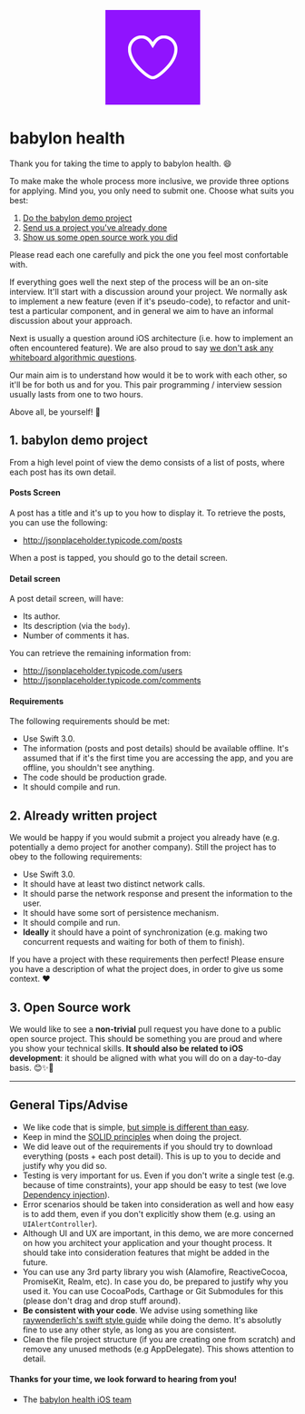 <p align="center">
<img src="logo.png">
</p>


babylon health
==================================

Thank you for taking the time to apply to babylon health. 😄

To make make the whole process more inclusive, we provide three options for applying. Mind you, you only need to submit one. Choose what suits you best:

1. [Do the babylon demo project](#1-babylon-demo-project)
2. [Send us a project you've already done](#2-already-written-project)
3. [Show us some open source work you did](#3-open-source-work)

Please read each one carefully and pick the one you feel most confortable with.

If everything goes well the next step of the process will be an on-site interview. It'll start with a discussion around your project. We normally ask to implement a new feature (even if it's pseudo-code), to refactor and unit-test a particular component, and in general we aim to have an informal discussion about your approach.

Next is usually a question around iOS architecture (i.e. how to implement an often encountered feature). We are also proud to say [we don't ask any whiteboard algorithmic questions](https://github.com/poteto/hiring-without-whiteboards).

Our main aim is to understand how would it be to work with each other, so it'll be for both us and for you. This pair programming / interview session usually lasts from one to two hours.

Above all, be yourself! 🌈

## 1. babylon demo project

From a high level point of view the demo consists of a list of posts, where each post has its own detail. 

#### Posts Screen

A post has a title and it's up to you how to display it. To retrieve the posts, you can use the following:

* http://jsonplaceholder.typicode.com/posts

When a post is tapped, you should go to the detail screen.

#### Detail screen

A post detail screen, will have:

* Its author.
* Its description (via the `body`). 
* Number of comments it has.

You can retrieve the remaining information from:

* http://jsonplaceholder.typicode.com/users
* http://jsonplaceholder.typicode.com/comments

#### Requirements 

The following requirements should be met:

* Use Swift 3.0.
* The information (posts and post details) should be available offline. It's assumed that if it's the first time you are accessing the app, and you are offline, you shouldn't see anything.
* The code should be production grade. 
* It should compile and run.

## 2. Already written project

We would be happy if you would submit a project you already have (e.g. potentially a demo project for another company). Still  the project has to obey to the following requirements:

* Use Swift 3.0.
* It should have at least two distinct network calls.
* It should parse the network response and present the information to the user.
* It should have some sort of persistence mechanism.
* It should compile and run.
* **Ideally** it should have a point of synchronization (e.g. making two concurrent requests and waiting for both of them to finish). 

If you have a project with these requirements then perfect! Please ensure you have a description of what the project does, in order to give us some context. ❤️

## 3. Open Source work

We would like to see a **non-trivial** pull request you have done to a public open source project. This should be something you are proud and where you show your technical skills. **It should also be related to iOS development**: it should be aligned with what you will do on a day-to-day basis. 😊✨🌳

---

## General Tips/Advise

* We like code that is simple, [but simple is different than easy](https://www.infoq.com/presentations/Simple-Made-Easy).
* Keep in mind the [SOLID principles](https://en.wikipedia.org/wiki/SOLID_(object-oriented_design)) when doing the project. 
* We did leave out of the requirements if you should try to download everything (posts + each post detail). This is up to you to decide and justify why you did so.
* Testing is very important for us. Even if you don't write a single test (e.g. because of time constraints), your app should be easy to test (we love [Dependency injection](https://en.wikipedia.org/wiki/Dependency_inversion_principle)). 
* Error scenarios should be taken into consideration as well and how easy is to add them, even if you don't explicitly show them (e.g. using an `UIAlertController`).
* Although UI and UX are important, in this demo, we are more concerned on how you architect your application and your thought process. It should take into consideration features that might be added in the future. 
* You can use any 3rd party library you wish (Alamofire, ReactiveCocoa, PromiseKit, Realm, etc). In case you do, be prepared to justify why you used it. You can use CocoaPods, Carthage or Git Submodules for this (please don't drag and drop stuff around).
* **Be consistent with your code**. We advise using something like [raywenderlich's swift style guide](https://github.com/raywenderlich/swift-style-guide) while doing the demo. It's absolutly fine to use any other style, as long as you are consistent.
* Clean the file project structure (if you are creating one from scratch) and remove any unused methods (e.g AppDelegate). This shows attention to detail.

#### Thanks for your time, we look forward to hearing from you!
- The [babylon health iOS team](http://github.com/Babylonpartners)
